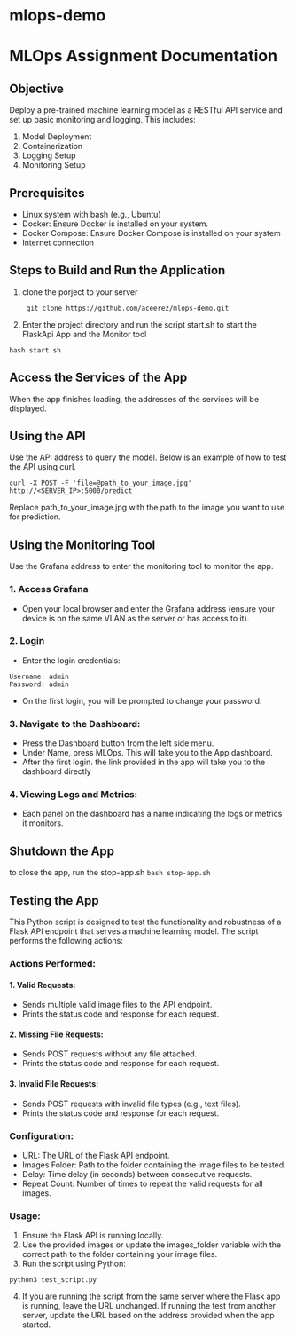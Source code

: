 # mlops-demo
# MLOps Assignment Documentation
## Objective
Deploy a pre-trained machine learning model as a RESTful API service and set up basic monitoring and logging. This includes:
1. Model Deployment
2.	Containerization
3.	Logging Setup
4.	Monitoring Setup
## Prerequisites
* Linux system with bash (e.g., Ubuntu)
* Docker: Ensure Docker is installed on your system.
* Docker Compose: Ensure Docker Compose is installed on your system
* Internet connection

## Steps to Build and Run the Application

1. clone the porject to your server
   
   ``` git clone https://github.com/aceerez/mlops-demo.git```

2. Enter the project directory and run the script start.sh to start the FlaskApi App and the Monitor tool 
   
```bash start.sh ```

## Access the Services of the App
When the app finishes loading, the addresses of the services will be displayed.
## Using the API
 Use the API address to query the model. Below is an example of how to test the API using curl.
 
 ``` curl -X POST -F 'file=@path_to_your_image.jpg' http://<SERVER_IP>:5000/predict ```
 
Replace path_to_your_image.jpg with the path to the image you want to use for prediction.

## Using the Monitoring Tool
Use the Grafana address to enter the monitoring tool to monitor the app.

 ### 1. Access Grafana
   * Open your local browser and enter the Grafana address (ensure your device is on the same VLAN as the server or has access to it).
### 2. Login
* Enter the login credentials:
```
Username: admin
Password: admin
```
* On the first login, you will be prompted to change your password.
### 3. Navigate to the Dashboard:
* Press the Dashboard button from the left side menu.
* Under Name, press MLOps. This will take you to the App dashboard.
* After the first login. the link provided in the app will take you to the dashboard directly 
### 4. Viewing Logs and Metrics:
* Each panel on the dashboard has a name indicating the logs or metrics it monitors.

## Shutdown the App
to close the app, run the stop-app.sh
```bash stop-app.sh```

## Testing the App
This Python script is designed to test the functionality and robustness of a Flask API endpoint that serves a machine learning model. The script performs the following actions:

### Actions Performed:
#### 1. Valid Requests:

* Sends multiple valid image files to the API endpoint.
* Prints the status code and response for each request.
#### 2. Missing File Requests:

* Sends POST requests without any file attached.
* Prints the status code and response for each request.
#### 3. Invalid File Requests:

* Sends POST requests with invalid file types (e.g., text files).
* Prints the status code and response for each request.
### Configuration:
* URL: The URL of the Flask API endpoint.
* Images Folder: Path to the folder containing the image files to be tested.
* Delay: Time delay (in seconds) between consecutive requests.
* Repeat Count: Number of times to repeat the valid requests for all images.
### Usage:
1. Ensure the Flask API is running locally.
2. Use the provided images or update the images_folder variable with the correct path to the folder containing your image files.
3. Run the script using Python:
```
python3 test_script.py
```
4. If you are running the script from the same server where the Flask app is running, leave the URL unchanged. If running the test from another server, update the URL based on the address provided when the app started.

